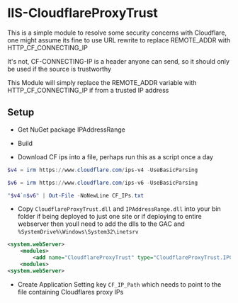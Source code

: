 # IIS-CloudflareProxyTrust

This is a simple module to resolve some security concerns with Cloudflare, one might assume its fine to use URL rewrite to replace REMOTE_ADDR with HTTP_CF_CONNECTING_IP 

It's not, CF-CONNECTING-IP is a header anyone can send, so it should only be used if the source is trustworthy 

This Module will simply replace the REMOTE_ADDR variable with HTTP_CF_CONNECTING_IP if from a trusted IP address

## Setup

- Get NuGet package IPAddressRange

- Build

- Download CF ips into a file, perhaps run this as a script once a day

```powershell
$v4 = irm https://www.cloudflare.com/ips-v4 -UseBasicParsing

$v6 = irm https://www.cloudflare.com/ips-v6 -UseBasicParsing

"$v4`n$v6" | Out-File -NoNewLine CF_IPs.txt
```

- Copy `CloudflareProxyTrust.dll` and `IPAddressRange.dll` into your bin folder if being deployed to just one site or if deploying to entire webserver then youll need to add the dlls to the GAC and `%SystemDrive%\Windows\System32\inetsrv`

```xml
<system.webServer>
    <modules>
        <add name="CloudflareProxyTrust" type="CloudflareProxyTrust.IPCheck, CloudflareProxyTrust, Version=1.0.0.0, Culture=neutral, PublicKeyToken=7381665d8f939351" preCondition="runtimeVersionv4.0" />
    <modules>
<system.webServer>
```

- Create Application Setting key `CF_IP_Path` which needs to point to the file containing Cloudflares proxy IPs
